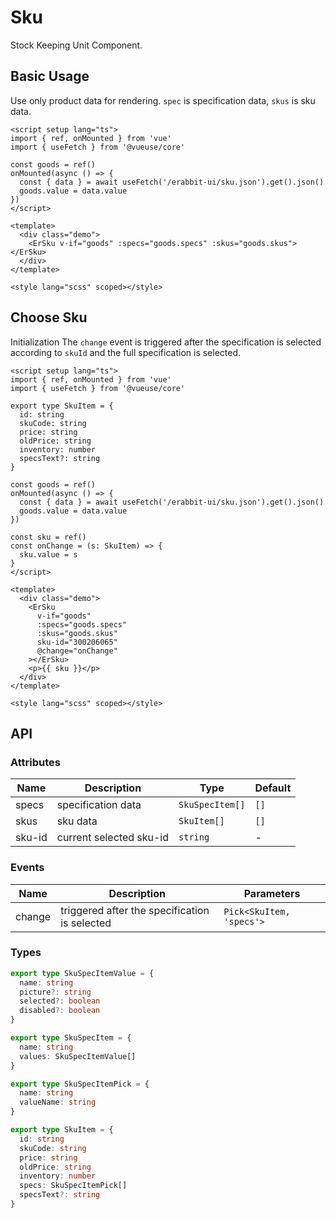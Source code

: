 # Sku

Stock Keeping Unit Component.

## Basic Usage

Use only product data for rendering. `spec` is specification data, `skus` is sku data.

```vue preview
<script setup lang="ts">
import { ref, onMounted } from 'vue'
import { useFetch } from '@vueuse/core'

const goods = ref()
onMounted(async () => {
  const { data } = await useFetch('/erabbit-ui/sku.json').get().json()
  goods.value = data.value
})
</script>

<template>
  <div class="demo">
    <ErSku v-if="goods" :specs="goods.specs" :skus="goods.skus"></ErSku>
  </div>
</template>

<style lang="scss" scoped></style>
```

## Choose Sku

Initialization The `change` event is triggered after the specification is selected according to `skuId` and the full specification is selected.

```vue preview
<script setup lang="ts">
import { ref, onMounted } from 'vue'
import { useFetch } from '@vueuse/core'

export type SkuItem = {
  id: string
  skuCode: string
  price: string
  oldPrice: string
  inventory: number
  specsText?: string
}

const goods = ref()
onMounted(async () => {
  const { data } = await useFetch('/erabbit-ui/sku.json').get().json()
  goods.value = data.value
})

const sku = ref()
const onChange = (s: SkuItem) => {
  sku.value = s
}
</script>

<template>
  <div class="demo">
    <ErSku
      v-if="goods"
      :specs="goods.specs"
      :skus="goods.skus"
      sku-id="300206065"
      @change="onChange"
    ></ErSku>
    <p>{{ sku }}</p>
  </div>
</template>

<style lang="scss" scoped></style>
```

## API

### Attributes

| Name   | Description             | Type            | Default |
| ------ | ----------------------- | --------------- | ------- |
| specs  | specification data      | `SkuSpecItem[]` | `[]`    |
| skus   | sku data                | `SkuItem[]`     | `[]`    |
| sku-id | current selected sku-id | `string`        | -       |

### Events

| Name   | Description                                   | Parameters               |
| ------ | --------------------------------------------- | ------------------------ |
| change | triggered after the specification is selected | `Pick<SkuItem, 'specs'>` |

### Types

```ts
export type SkuSpecItemValue = {
  name: string
  picture?: string
  selected?: boolean
  disabled?: boolean
}

export type SkuSpecItem = {
  name: string
  values: SkuSpecItemValue[]
}

export type SkuSpecItemPick = {
  name: string
  valueName: string
}

export type SkuItem = {
  id: string
  skuCode: string
  price: string
  oldPrice: string
  inventory: number
  specs: SkuSpecItemPick[]
  specsText?: string
}
```
